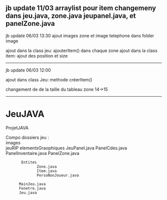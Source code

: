 jb update 11/03
arraylist pour item
changemeny dans jeu.java, zone.java jeupanel.java, et panelZone.java
---------------------------------------------------
jb update 06/03 13:30
ajout images zone et image telephone dans folder image

ajout dans la class jeu: ajouterItem() dans chaque zone
ajout dans la class item: ajout des position et size



-----------------------
jb update 06/03 12:00

ajout dans class Jeu:
methode créerItem()

changement de de la taille du tableau zone 14->15

-------------------------------------------
# JeuJAVA
ProjetJAVA
   
   
   
Compo dossiers jeu :   
    images      
    jeuRIP
           elementsGraophiques
                  JeuPanel.java
                  PanelCdes.java
                  PanelInventaire.java
                  PanelZone.java

           Entites
                  Zone.java
                  Item.java
                  PersoNonJoueur.java

          MainJeu.java 
          Fenetre.java
          Jeu.java
